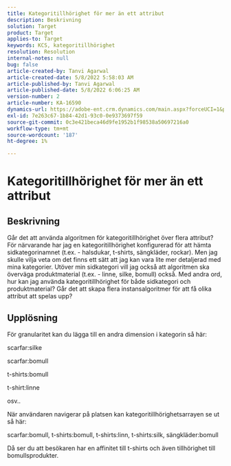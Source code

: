 ```yaml
---
title: Kategoritillhörighet för mer än ett attribut
description: Beskrivning
solution: Target
product: Target
applies-to: Target
keywords: KCS, kategoritillhörighet
resolution: Resolution
internal-notes: null
bug: false
article-created-by: Tanvi Agarwal
article-created-date: 5/8/2022 5:58:03 AM
article-published-by: Tanvi Agarwal
article-published-date: 5/8/2022 6:06:25 AM
version-number: 2
article-number: KA-16590
dynamics-url: https://adobe-ent.crm.dynamics.com/main.aspx?forceUCI=1&pagetype=entityrecord&etn=knowledgearticle&id=a8c617cd-93ce-ec11-a7b5-00224809c101
exl-id: 7e263c67-1b84-42d1-93c0-0e9373697f59
source-git-commit: 0c3e421beca46d9fe1952b1f98538a50697216a0
workflow-type: tm+mt
source-wordcount: '187'
ht-degree: 1%

---
```


# Kategoritillhörighet för mer än ett attribut

## Beskrivning

Går det att använda algoritmen för kategoritillhörighet över flera attribut? För närvarande har jag en kategoritillhörighet konfigurerad för att hämta sidkategorinamnet (t.ex. - halsdukar, t-shirts, sängkläder, rockar). Men jag skulle vilja veta om det finns ett sätt att jag kan vara lite mer detaljerad med mina kategorier. Utöver min sidkategori vill jag också att algoritmen ska överväga produktmaterial (t.ex. - linne, silke, bomull) också. Med andra ord, hur kan jag använda kategoritillhörighet för både sidkategori och produktmaterial? Går det att skapa flera instansalgoritmer för att få olika attribut att spelas upp?

## Upplösning


För granularitet kan du lägga till en andra dimension i kategorin så här:

scarfar:silke

scarfar:bomull

t-shirts:bomull

t-shirt:linne

osv..

När användaren navigerar på platsen kan kategoritillhörighetsarrayen se ut så här:

scarfar:bomull, t-shirts:bomull, t-shirts:linn, t-shirts:silk, sängkläder:bomull

Då ser du att besökaren har en affinitet till t-shirts och även tillhörighet till bomullsprodukter.
